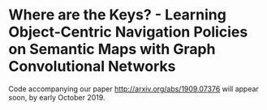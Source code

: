 # Where are the Keys? - Learning Object-Centric Navigation Policies on Semantic Maps with Graph Convolutional Networks

Code accompanying our paper http://arxiv.org/abs/1909.07376 will appear soon, by early October 2019.
